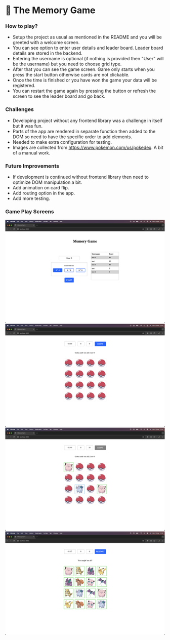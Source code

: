 # 🧠 The Memory Game

### How to play?

- Setup the project as usual as mentioned in the README and you will be greeted with a welcome screen.
- You can see option to enter user details and leader board. Leader board details are stored in the backend.
- Entering the username is optional (if nothing is provided then "User" will be the username) but you need to choose grid type.
- After that you can see the game screen. Game only starts when you press the start button otherwise cards are not clickable.
- Once the time is finished or you have won the game your data will be registered.
- You can restart the game again by pressing the button or refresh the screen to see the leader board and go back.

### Challenges

- Developing project without any frontend library was a challenge in itself but it was fun.
- Parts of the app are rendered in separate function then added to the DOM so need to have the specific order to add elements.
- Needed to make extra configuration for testing.
- Images are collected from https://www.pokemon.com/us/pokedex. A bit of a manual work.

### Future Improvements

- If development is continued without frontend library then need to optimize DOM manipulation a bit.
- Add animation on card flip.
- Add routing option in the app.
- Add more testing.

### Game Play Screens

![Step 1](images/image1.png)
![Step 2](images/image2.png)
![Step 3](images/image3.png)
![Step 4](images/image4.png)
